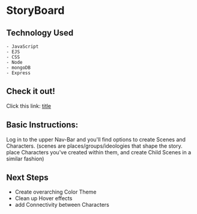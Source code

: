 # StoryBoard

## Technology Used

    - JavaScript
    - EJS
    - CSS
    - Node
    - mongoDB
    - Express

## Check it out!
Click this link: [title](https://story-board-bbkk.onrender.com/)

## Basic Instructions:
Log in to the upper Nav-Bar and you'll find options to create Scenes and Characters. (scenes are places/groups/ideologies that shape the story. place Characters you've created within them, and create Child Scenes in a similar fashion)

## Next Steps
- Create overarching Color Theme
- Clean up Hover effects
- add Connectivity between Characters


